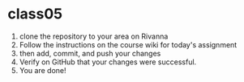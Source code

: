 # class05


1) clone the repository to your area on Rivanna
2) Follow the instructions on the course wiki for today's assignment
3) then add, commit, and push your changes
4) Verify on GitHub that your changes were successful.
5) You are done!    
